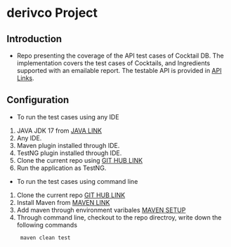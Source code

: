 # derivco Project

## Introduction
- Repo presenting the coverage of the API test cases of Cocktail DB. The implementation covers the test cases of Cocktails, and Ingredients supported with an emailable report. The testable API is provided in [API Links](https://www.thecocktaildb.com/api.php).

## Configuration
- To run the test cases using any IDE
1. JAVA JDK 17 from [JAVA LINK](https://www.oracle.com/java/technologies/downloads/#jdk17-windows)
2. Any IDE.
3. Maven plugin installed through IDE.
4. TestNG plugin installed through IDE.
5. Clone the current repo using [GIT HUB LINK](https://github.com/AhmedMAnwar/derivco)
6. Run the application as TestNG.

- To run the test cases using command line
1. Clone the current repo [GIT HUB LINK](https://github.com/AhmedMAnwar/derivco)
2. Install Maven from [MAVEN LINK](https://maven.apache.org/download.cgi)
3. Add maven through environment varibales [MAVEN SETUP](https://www.tutorialspoint.com/maven/maven_environment_setup.htm)
4. Through command line, checkout to the repo directroy, write down the following commands
    ```
     maven clean test
    ```

